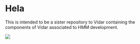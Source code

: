 # Hela

This is intended to be a sister repository to Vidar containing the components of Vidar associated to HMM development. 

![](https://lthumb.lisimg.com/21703195.jpg?width=411&sharpen=true)
